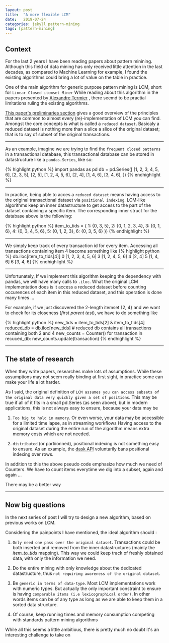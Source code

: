 ```yaml
---
layout: post
title:  "A more flexible LCM"
date:   2019-07-24
categories: jekyll pattern-mining
tags: [pattern-mining]
---
```


## Context
For the last 2 years I have been reading papers about pattern minining. Although this field of data mining has only received little attention in the last decades, as compared to Machine Learning for example, I found the existing algorithms could bring a lot of value on the table in practice.

One of the main algorithm for generic purpose pattern mining is LCM, short for `Linear Closed itemset Miner`
While reading about this algorithm in the papers presented by [Alexandre Termier](http://people.irisa.fr/Alexandre.Termier/) , there seemd to be practial limitations ruling the existing algorithms.

[This paper's preliminaries section](https://tel.archives-ouvertes.fr/tel-01006195/document) gives a good overview of the principles that are common to almost every (re)-implementation of LCM you can find.
Amongst the core concepts is what is called a `reduced dataset`. Basicaly a reduced dataset is nothing more than a slice a slice of the original dataset; that is to say of subset of the original transactions.

------------

As an example, imagine we are trying to find the `frequent closed patterns` in a transactional database, this transactional database can be stored in datastructure like a `pandas.Series`, like so:

{% highlight python %}
import pandas as pd
db = pd.Series([
    [1, 2, 3, 4, 5, 6],
    [2, 3, 5],
    [2, 5],
    [1, 2, 4, 5, 6],
    [2, 4],
    [1, 4, 6],
    [3, 4, 6],
])
{% endhighlight %}

----------

In practice, being able to acces a `reduced dataset` means having access to the original transactional dataset via `positional indexing`. LCM-like algorithms keep an inner datastructure to get access to the part of the dataset containing a specific item.
The corresponding inner struct for the database above is the following:

{% highlight python %}
item_to_tids = {
    1: {0, 3, 5},
    2: {0, 1, 2, 3, 4},
    3: {0, 1, 6},
    4: {0, 3, 4, 5, 6},
    5: {0, 1, 2, 3},
    6: {0, 3, 5, 6}
 })
{% endhighlight %}

-------------

We simply keep track of every transaction id for every item.
Accessing all transactions containing item 4 become something like
{% highlight python %}
db.iloc[item_to_tids[4]]
0    [1, 2, 3, 4, 5, 6]
3       [1, 2, 4, 5, 6]
4                [2, 4]
5             [1, 4, 6]
6             [3, 4, 6]
{% endhighlight %}

------------

Unfortunately, If we implement this algorithm keeping the dependency with pandas, we will have many calls to `.iloc`.
What the original LCM implementation does is it access a reduced dataset before counting occurences of each item in this reduced dataset, and this operation is done many times ...

For example, if we just discovered the 2-length itemset {2, 4} and we want to check for its closeness (*first parent test*), we have to do something like

{% highlight python %}
new_tids = item_to_tids[2] & item_to_tids[4]
reduced_db = db.iloc[new_tids]  # reduced db contains all transactions containing both 2 and 4
new_counts = Counter()
for transaction in recuced_db:
    new_counts.update(transaction)
{% endhighlight %}

-----------------------

## The state of research
When they write papers, researches make lots of assumptions. While these assumptions may not seem really binding at first sight, in practice some can make your life a lot harder.

As I said, the original definition of `LCM assumes you can access subsets of the original data very quickly given a set of positions`. This may be true if all of it fits in a small pd.Series (as seen above), but in modern applications, this is not always easy to ensure, because your data may be

1. `Too big to hold in memory`. Or even worse, your data may be accessible for a limited time lapse, as in streaming workflows Having access to the original dataset during the entire run of the algorithm means extra memory costs which are not needed.

2. `distributed` (or partiionned), positional indexing is not something easy to ensure. As an example, the [dask API](https://docs.dask.org/en/latest/dataframe-indexing.html#positional-indexing) voluntarily bans positional indexing over rows.

In addition to this the above pseudo code emphasize how much we need of Counters. We have to count items everytime we dig into a subset, again and again ...

There may be a better way

----------------------

## Now big questions
In the next series of post I will try to design a new algorithm, based on previous works on LCM.

Considering the painpoints I have mentioned, the ideal algorithm should :

1. `Only need one pass over the original dataset`. Transactions could be both inserted and removed from the inner datastructures (mainly the *item_to_tids* mapping). This way we could keep track of freshly obtained data, with only the information we need.

2. Do the entire mining with only knowledge about the dedicated datastructure, thus `not requiring awareness of the original dataset`.

3. Be `generic in terms of data-type`. Most LCM implementations work with numeric types. But actually the only important constraint to ensure is having `comparable items (i.e lexicographical order)`. In other words items can be of any type as long as we are able to keep them in a sorted data structure.

4. Of course, keep running times and memory consumption competing with standards pattern mining algorithms

While all this seems a little ambitious, there is pretty much no doubt it's an interesting challenge to take on
